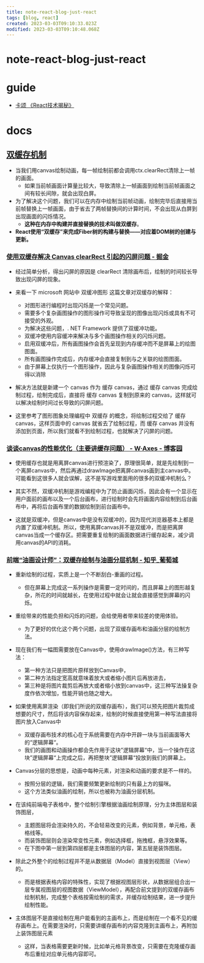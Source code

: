 ```yaml
---
title: note-react-blog-just-react
tags: [blog, react]
created: 2023-03-03T09:10:33.023Z
modified: 2023-03-03T09:10:48.068Z
---
```


# note-react-blog-just-react

# guide

- [卡颂 《React技术揭秘》](https://github.com/BetaSu/just-react)
# docs

## [双缓存机制](https://github.com/BetaSu/just-react/blob/master/docs/process/doubleBuffer.md)

- 当我们用canvas绘制动画，每一帧绘制前都会调用ctx.clearRect清除上一帧的画面。
  - 如果当前帧画面计算量比较大，导致清除上一帧画面到绘制当前帧画面之间有较长间隙，就会出现白屏。
- 为了解决这个问题，我们可以在内存中绘制当前帧动画，绘制完毕后直接用当前帧替换上一帧画面，由于省去了两帧替换间的计算时间，不会出现从白屏到出现画面的闪烁情况。
  - **这种在内存中构建并直接替换的技术叫做双缓存**。
- **React使用“双缓存”来完成Fiber树的构建与替换——对应着DOM树的创建与更新。**

### [使用双缓存解决 Canvas clearRect 引起的闪屏问题 - 掘金](https://juejin.cn/post/6844903832439242766)

- 经过简单分析，得出闪屏的原因是 clearRect 清除画布后，绘制的时间较长导致出现闪屏的现象。
- 来看一下 microsoft 网站中 双缓冲图形 这篇文章对双缓存的解释：
  - 对图形进行编程时出现闪烁是一个常见问题。
  - 需要多个复杂画图操作的图形操作可导致呈现的图像出现闪烁或具有不可接受的外观。
  - 为解决这些问题，. NET Framework 提供了双缓冲功能。
  - 双缓冲使用内容缓冲来解决与多个画图操作相关的闪烁问题。 
  - 启用双缓冲后，所有画图操作会首先呈现到内存缓冲而不是屏幕上的绘图图面。 
  - 所有画图操作完成后，内存缓冲会直接复制到与之关联的绘图图面。 
  - 由于屏幕上仅执行一个图形操作，因此与复杂画图操作相关的图像闪烁可得以消除

- 解决方法就是新建一个 canvas 作为 缓存 canvas，通过 缓存 canvas 完成绘制过程，绘制完成后，直接将 缓存 canvas 复制到原来的 canvas，这样就可以解决绘制时间过长导致的闪屏问题。
- 这里参考了图形图象处理编程中 双缓存 的概念，将绘制过程交给了 缓存 canvas，这样页面中的 canvas 就省去了绘制过程，而 缓存 canvas 并没有添加到页面，所以我们就看不到绘制过程，也就解决了闪屏的问题。

### [谈谈canvas的性能优化（主要讲缓存问题） - W·Axes - 博客园](https://www.cnblogs.com/axes/p/3567364.html)

- 使用缓存也就是用离屏canvas进行预渲染了，原理很简单，就是先绘制到一个离屏canvas中，然后再通过drawImage把离屏canvas画到主canvas中。可能看到这很多人就会误解，这不是写游戏里面用的很多的双缓冲机制么？

- 其实不然，双缓冲机制是游戏编程中为了防止画面闪烁，因此会有一个显示在用户面前的画布以及一个后台画布，进行绘制时会先将画面内容绘制到后台画布中，再将后台画布里的数据绘制到前台画布中。
- 这就是双缓冲，但是canvas中是没有双缓冲的，因为现代浏览器基本上都是内置了双缓冲机制。所以，使用离屏canvas并不是双缓冲，而是把离屏canvas当成一个缓存区。把需要重复绘制的画面数据进行缓存起来，减少调用canvas的API的消耗。

### [前端“油画设计师”：双缓存绘制与油画分层机制 - 知乎_葡萄城](https://zhuanlan.zhihu.com/p/410295496)

- 重新绘制的过程，实质上是一个不断刮白-重画的过程。
  - 但在屏幕上完成这一系列操作是需要一定时间的，而且屏幕上的图形越复杂，所花的时间就越长，在使用过程中就会让就会直接感觉到屏幕的闪烁。
- 重绘带来的性能负担和闪烁的问题，会给使用者带来较差的使用体验。
  - 为了更好的优化这个两个问题，出现了双缓存画布和油画分层的绘制方法。
- 现在我们有一幅图需要放在Canvas中，使用drawImage()方法，有三种写法：
  - 第一种方法只是把图片原样放到Canvas中，
  - 第二种方法指定宽高就意味着放大或者缩小图片后再放进去，
  - 第三种是将图片裁剪后再放大或者缩小放到canvas中，这三种写法操复杂度作依次增加，性能开销也随之增大。

- 如果使用离屏渲染（即我们所说的双缓存画布），我们可以预先把图片裁剪成想要的尺寸，然后将该内容保存起来，绘制的时候直接使用第一种写法直接将图片放入Canvas中
  - 双缓存画布技术的核心在于系统需要在内存中开辟一块与当前画面等大的“逻辑屏幕“。
  - 我们的画图和动画操作都会先作用于这块”逻辑屏幕“中，当一个操作在这块”逻辑屏幕“上完成之后，再把整块”逻辑屏幕“投放到我们的屏幕上。

- Canvas分层的思想是，动画中每种元素，对渲染和动画的要求是不一样的。
  - 按照分层的逻辑，我们需要频繁更新绘制的只有最上方的猫咪。
  - 这个方法类似油画的绘制，所以也被称为油画分层机制。

- 在该纯前端电子表格中，整个绘制引擎根据油画绘制原理，分为主体图层和装饰图层，
  - 主题图层将会渲染持久的，不会轻易改变的元素，例如背景，单元格，表格线等。
  - 而装饰图层则会渲染常变性元素，例如选择框，拖拽框，悬浮效果等。
  - 在下图中第一层到第四层都是主体图层的内容，第五层是装饰图层。
- 除此之外整个的绘制过程并不是从数据层（Model）直接到视图层（View）的。
  - 而是根据表格内容的特殊性，实现了根据视图层形状，从数据层组合出一层专属视图层的视图数据（ViewModel），再配合前文提到的双缓存画布绘制机制，完成整个表格按需绘制的需求，并缓存绘制结果，进一步提升绘制性能。
- 主体图层不是直接绘制在用户能看到的主画布上，而是绘制在一个看不见的缓存画布上。在需要渲染时，只需要讲缓存画布的内容克隆到主画布上，再附加上装饰图层元素
  - 这样，当表格需要更新时候，比如单元格背景改变，只需要在克隆缓存画布后重绘对应单元格内容即可。
